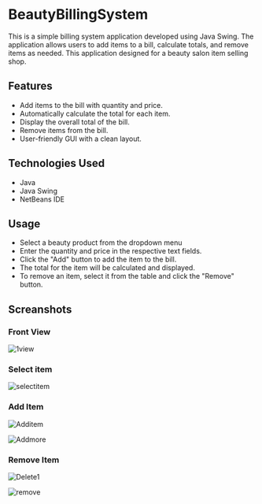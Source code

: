 # BeautyBillingSystem

This is a simple billing system application developed using Java Swing. The application allows users to add items to a bill, calculate totals, and remove items as needed.
This application designed for a beauty salon item selling shop.

## Features

- Add items to the bill with quantity and price.
- Automatically calculate the total for each item.
- Display the overall total of the bill.
- Remove items from the bill.
- User-friendly GUI with a clean layout.

## Technologies Used

- Java
- Java Swing
- NetBeans IDE

## Usage
- Select a beauty product from the dropdown menu
- Enter the quantity and price in the respective text fields.
- Click the "Add" button to add the item to the bill.
- The total for the item will be calculated and displayed.
- To remove an item, select it from the table and click the "Remove" button.

## Screanshots

### Front View
![1view](https://github.com/user-attachments/assets/08e0166a-0090-4bda-956b-b707b927642e)

### Select item 
![selectitem](https://github.com/user-attachments/assets/12090ac5-94ca-42ce-9a7b-5ddb87648ce2)

### Add Item
![Additem](https://github.com/user-attachments/assets/cd4feedc-b02d-4d06-a891-fde84128e973)

![Addmore](https://github.com/user-attachments/assets/db1f2c8f-6a4d-4054-8a89-daefe1d222d3)

### Remove Item

![Delete1](https://github.com/user-attachments/assets/90ad5c13-21a8-401a-bb0c-cf6bc3b134bb)

![remove](https://github.com/user-attachments/assets/f8b04c8d-52b9-4692-a738-c162b02aca69)







